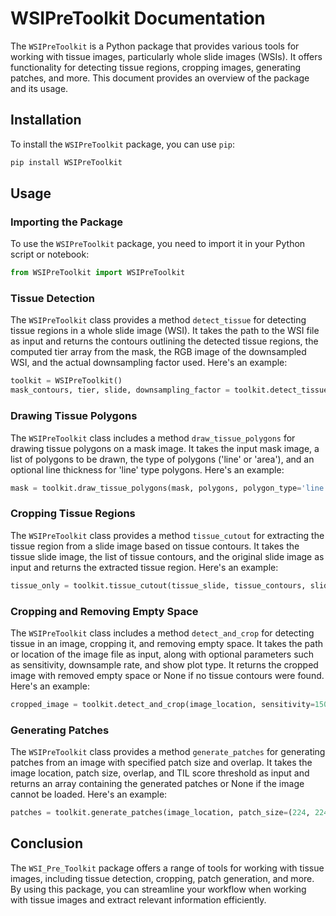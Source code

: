 # WSIPreToolkit Documentation

The `WSIPreToolkit` is a Python package that provides various tools for working with tissue images, particularly whole slide images (WSIs). It offers functionality for detecting tissue regions, cropping images, generating patches, and more. This document provides an overview of the package and its usage.

## Installation

To install the `WSIPreToolkit` package, you can use `pip`:

```bash
pip install WSIPreToolkit
```

## Usage

### Importing the Package

To use the `WSIPreToolkit` package, you need to import it in your Python script or notebook:

```python
from WSIPreToolkit import WSIPreToolkit
```

### Tissue Detection

The `WSIPreToolkit` class provides a method `detect_tissue` for detecting tissue regions in a whole slide image (WSI). It takes the path to the WSI file as input and returns the contours outlining the detected tissue regions, the computed tier array from the mask, the RGB image of the downsampled WSI, and the actual downsampling factor used. Here's an example:

```python
toolkit = WSIPreToolkit()
mask_contours, tier, slide, downsampling_factor = toolkit.detect_tissue(image_location)
```

### Drawing Tissue Polygons

The `WSIPreToolkit` class includes a method `draw_tissue_polygons` for drawing tissue polygons on a mask image. It takes the input mask image, a list of polygons to be drawn, the type of polygons ('line' or 'area'), and an optional line thickness for 'line' type polygons. Here's an example:

```python
mask = toolkit.draw_tissue_polygons(mask, polygons, polygon_type='line', line_thickness=2)
```

### Cropping Tissue Regions

The `WSIPreToolkit` class provides a method `tissue_cutout` for extracting the tissue region from a slide image based on tissue contours. It takes the tissue slide image, the list of tissue contours, and the original slide image as input and returns the extracted tissue region. Here's an example:

```python
tissue_only = toolkit.tissue_cutout(tissue_slide, tissue_contours, slide)
```

### Cropping and Removing Empty Space

The `WSIPreToolkit` class includes a method `detect_and_crop` for detecting tissue in an image, cropping it, and removing empty space. It takes the path or location of the image file as input, along with optional parameters such as sensitivity, downsample rate, and show plot type. It returns the cropped image with removed empty space or None if no tissue contours were found. Here's an example:

```python
cropped_image = toolkit.detect_and_crop(image_location, sensitivity=1500, downsample_rate=4, show_plots='simple')
```

### Generating Patches

The `WSIPreToolkit` class provides a method `generate_patches` for generating patches from an image with specified patch size and overlap. It takes the image location, patch size, overlap, and TIL score threshold as input and returns an array containing the generated patches or None if the image cannot be loaded. Here's an example:

```python
patches = toolkit.generate_patches(image_location, patch_size=(224, 224, 3), overlap=(112, 112, 0), til_score=0)
```

## Conclusion

The `WSI_Pre_Toolkit` package offers a range of tools for working with tissue images, including tissue detection, cropping, patch generation, and more. By using this package, you can streamline your workflow when working with tissue images and extract relevant information efficiently.

